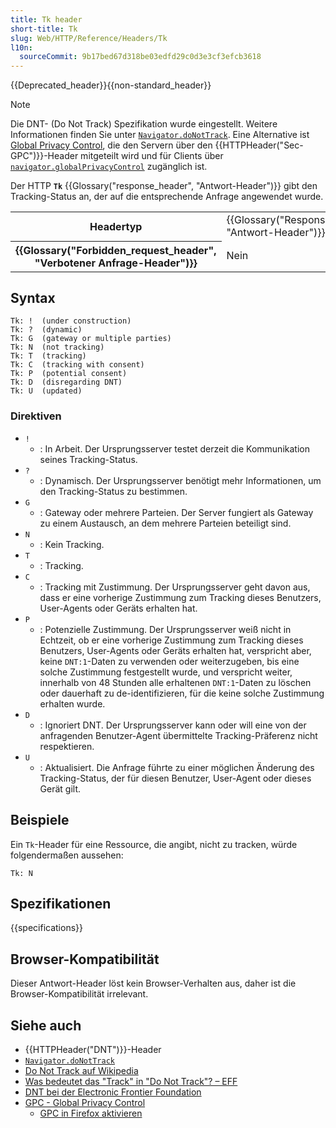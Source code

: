 ```yaml
---
title: Tk header
short-title: Tk
slug: Web/HTTP/Reference/Headers/Tk
l10n:
  sourceCommit: 9b17bed67d318be03edfd29c0d3e3cf3efcb3618
---
```


{{Deprecated_header}}{{non-standard_header}}

> [!NOTE]
> Die DNT- (Do Not Track) Spezifikation wurde eingestellt. Weitere Informationen finden Sie unter [`Navigator.doNotTrack`](/de/docs/Web/API/Navigator/doNotTrack).
> Eine Alternative ist [Global Privacy Control](https://globalprivacycontrol.org/), die den Servern über den {{HTTPHeader("Sec-GPC")}}-Header mitgeteilt wird und für Clients über [`navigator.globalPrivacyControl`](/de/docs/Web/API/Navigator/globalPrivacyControl) zugänglich ist.

Der HTTP **`Tk`** {{Glossary("response_header", "Antwort-Header")}} gibt den Tracking-Status an, der auf die entsprechende Anfrage angewendet wurde.

<table class="properties">
  <tbody>
    <tr>
      <th scope="row">Headertyp</th>
      <td>{{Glossary("Response_header", "Antwort-Header")}}</td>
    </tr>
    <tr>
      <th scope="row">{{Glossary("Forbidden_request_header", "Verbotener Anfrage-Header")}}</th>
      <td>Nein</td>
    </tr>
  </tbody>
</table>

## Syntax

```http
Tk: !  (under construction)
Tk: ?  (dynamic)
Tk: G  (gateway or multiple parties)
Tk: N  (not tracking)
Tk: T  (tracking)
Tk: C  (tracking with consent)
Tk: P  (potential consent)
Tk: D  (disregarding DNT)
Tk: U  (updated)
```

### Direktiven

- `!`
  - : In Arbeit. Der Ursprungsserver testet derzeit die Kommunikation seines
    Tracking-Status.
- `?`
  - : Dynamisch. Der Ursprungsserver benötigt mehr Informationen, um den Tracking-Status zu bestimmen.
- `G`
  - : Gateway oder mehrere Parteien. Der Server fungiert als Gateway zu einem Austausch,
    an dem mehrere Parteien beteiligt sind.
- `N`
  - : Kein Tracking.
- `T`
  - : Tracking.
- `C`
  - : Tracking mit Zustimmung. Der Ursprungsserver geht davon aus, dass er eine vorherige
    Zustimmung zum Tracking dieses Benutzers, User-Agents oder Geräts erhalten hat.
- `P`
  - : Potenzielle Zustimmung. Der Ursprungsserver weiß nicht in Echtzeit, ob er eine
    vorherige Zustimmung zum Tracking dieses Benutzers, User-Agents oder Geräts erhalten hat, verspricht aber, keine `DNT:1`-Daten zu verwenden oder weiterzugeben, bis eine solche Zustimmung festgestellt wurde, und verspricht weiter, innerhalb von 48 Stunden alle erhaltenen `DNT:1`-Daten zu löschen oder dauerhaft zu de-identifizieren, für die keine solche Zustimmung erhalten wurde.
- `D`
  - : Ignoriert DNT. Der Ursprungsserver kann oder will eine von der anfragenden Benutzer-Agent übermittelte Tracking-Präferenz nicht respektieren.
- `U`
  - : Aktualisiert. Die Anfrage führte zu einer möglichen Änderung des Tracking-Status, der für diesen Benutzer, User-Agent oder dieses Gerät gilt.

## Beispiele

Ein `Tk`-Header für eine Ressource, die angibt, nicht zu tracken, würde folgendermaßen aussehen:

```http
Tk: N
```

## Spezifikationen

{{specifications}}

## Browser-Kompatibilität

Dieser Antwort-Header löst kein Browser-Verhalten aus, daher ist die Browser-Kompatibilität irrelevant.

## Siehe auch

- {{HTTPHeader("DNT")}}-Header
- [`Navigator.doNotTrack`](/de/docs/Web/API/Navigator/doNotTrack)
- [Do Not Track auf Wikipedia](https://en.wikipedia.org/wiki/Do_Not_Track)
- [Was bedeutet das "Track" in "Do Not Track"? – EFF](https://www.eff.org/deeplinks/2011/02/what-does-track-do-not-track-mean)
- [DNT bei der Electronic Frontier Foundation](https://www.eff.org/issues/do-not-track)
- [GPC - Global Privacy Control](https://globalprivacycontrol.org/)
  - [GPC in Firefox aktivieren](https://support.mozilla.org/en-US/kb/global-privacy-control?as=u&utm_source=inproduct)
